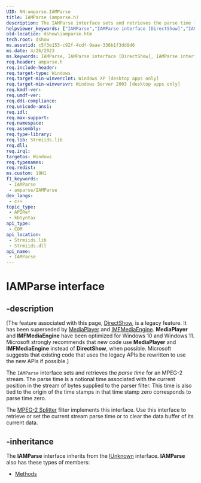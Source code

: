 ```yaml
---
UID: NN:amparse.IAMParse
title: IAMParse (amparse.h)
description: The IAMParse interface sets and retrieves the parse time for an MPEG-2 stream.
helpviewer_keywords: ["IAMParse","IAMParse interface [DirectShow]","IAMParse interface [DirectShow]","described","IAMParseInterface","amparse/IAMParse","dshow.iamparse"]
old-location: dshow\iamparse.htm
tech.root: dshow
ms.assetid: c5f3e153-c92f-4cdf-9aae-336b1f3dd8d6
ms.date: 4/26/2023
ms.keywords: IAMParse, IAMParse interface [DirectShow], IAMParse interface [DirectShow],described, IAMParseInterface, amparse/IAMParse, dshow.iamparse
req.header: amparse.h
req.include-header: 
req.target-type: Windows
req.target-min-winverclnt: Windows XP [desktop apps only]
req.target-min-winversvr: Windows Server 2003 [desktop apps only]
req.kmdf-ver: 
req.umdf-ver: 
req.ddi-compliance: 
req.unicode-ansi: 
req.idl: 
req.max-support: 
req.namespace: 
req.assembly: 
req.type-library: 
req.lib: Strmiids.lib
req.dll: 
req.irql: 
targetos: Windows
req.typenames: 
req.redist: 
ms.custom: 19H1
f1_keywords:
 - IAMParse
 - amparse/IAMParse
dev_langs:
 - c++
topic_type:
 - APIRef
 - kbSyntax
api_type:
 - COM
api_location:
 - Strmiids.lib
 - Strmiids.dll
api_name:
 - IAMParse
---
```


# IAMParse interface


## -description

\[The feature associated with this page, [DirectShow](/windows/win32/directshow/directshow), is a legacy feature. It has been superseded by [MediaPlayer](/uwp/api/Windows.Media.Playback.MediaPlayer) and [IMFMediaEngine](/windows/win32/api/mfmediaengine/nn-mfmediaengine-imfmediaengine). **MediaPlayer** and **IMFMediaEngine** have been optimized for Windows 10 and Windows 11. Microsoft strongly recommends that new code use **MediaPlayer** and **IMFMediaEngine** instead of **DirectShow**, when possible. Microsoft suggests that existing code that uses the legacy APIs be rewritten to use the new APIs if possible.\]

The <code>IAMParse</code> interface sets and retrieves the <i>parse time</i> for an MPEG-2 stream. The parse time is a notional time associated with the current position in the stream of bytes supplied to the parser filter. This time is also tied to the origin of the time stamps in that time stamp zero corresponds to parse time zero.

The <a href="/windows/desktop/DirectShow/mpeg-2-splitter">MPEG-2 Splitter</a> filter implements this interface. Use this interface to retrieve or set the current stream parse time or to clear the data buffer of its current data.

## -inheritance

The <b>IAMParse</b> interface inherits from the <a href="/windows/desktop/api/unknwn/nn-unknwn-iunknown">IUnknown</a> interface. <b>IAMParse</b> also has these types of members:
<ul>
<li><a href="/">Methods</a></li>
</ul>

